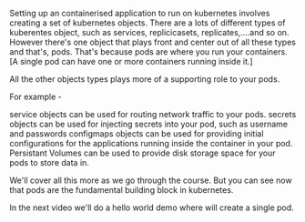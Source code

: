 Setting up an containerised application to run on kubernetes involves creating a set of kubernetes objects. There are a lots of different types of kuberentes object, such as services, replicicasets, replicates,....and so on. However there's one object that plays front and center out of all these types and that's, pods. That's because pods are where you run your containers. [A single pod can have one or more containers running inside it.] 


All the other objects types plays more of a supporting role to your pods. 

For example -

service objects can be used for routing network traffic to your pods. 
secrets objects can be used for injecting secrets into your pod, such as username and passwords 
configmaps objects can be used for providing initial configurations for the applications running inside the container in your pod.
Persistant Volumes can be used to provide disk storage space for your pods to store data in. 



We'll cover all this more as we go through the course. But you can see now that pods are the fundamental building block in kubernetes.

In the next video we'll do a hello world demo where will create a single pod. 